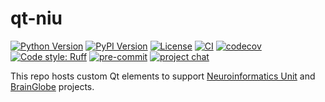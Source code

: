 # qt-niu

[![Python Version](https://img.shields.io/pypi/pyversions/qt-niu.svg)](https://pypi.org/project/qt-niu)
[![PyPI Version](https://img.shields.io/pypi/v/qt-niu.svg)](https://pypi.org/project/qt-niu)
[![License](https://img.shields.io/badge/license-MIT-orange.svg)](https://opensource.org/licenses/MIT)
[![CI](https://img.shields.io/github/actions/workflow/status/neuroinformatics-unit/qt-niu/test_and_deploy.yml?label=CI)](https://github.com/neuroinformatics-unit/movement/actions)
[![codecov](https://codecov.io/gh/neuroinformatics-unit/qt-niu/branch/main/graph/badge.svg?token=P8CCH3TI8K)](https://codecov.io/gh/neuroinformatics-unit/qt-niu)
[![Code style: Ruff](https://img.shields.io/endpoint?url=https://raw.githubusercontent.com/astral-sh/ruff/main/assets/badge/format.json)](https://github.com/astral-sh/ruff)
[![pre-commit](https://img.shields.io/badge/pre--commit-enabled-brightgreen?logo=pre-commit&logoColor=white)](https://github.com/pre-commit/pre-commit)
[![project chat](https://img.shields.io/badge/zulip-join_chat-brightgreen.svg)](https://neuroinformatics.zulipchat.com/#narrow/stream/406001-Movement/topic/Welcome!)

This repo hosts custom Qt elements to support [Neuroinformatics Unit](https://github.com/neuroinformatics-unit) and
[BrainGlobe](https://github.com/brainglobe) projects.
